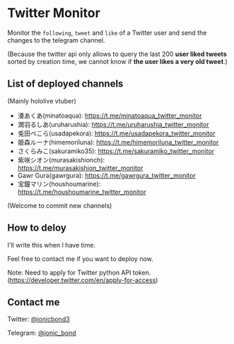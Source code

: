 # Twitter Monitor

Monitor the `following`, `tweet` and `like` of a Twitter user and send the changes to the telegram channel.

(Because the twitter api only allows to query the last 200 **user liked tweets** sorted by creation time, we cannot know if **the user likes a very old tweet**.)

## List of deployed channels

(Mainly hololive vtuber)

- 湊あくあ(minatoaqua): https://t.me/minatoaqua_twitter_monitor
- 潤羽るしあ(uruharushia): https://t.me/uruharushia_twitter_monitor
- 兎田ぺこら(usadapekora): https://t.me/usadapekora_twitter_monitor
- 姫森ルーナ(himemoriluna): https://t.me/himemoriluna_twitter_monitor
- さくらみこ(sakuramiko35): https://t.me/sakuramiko_twitter_monitor
- 紫咲シオン(murasakishionch): https://t.me/murasakishion_twitter_monitor
- Gawr Gura(gawrgura): https://t.me/gawrgura_twitter_monitor
- 宝鐘マリン(houshoumarine): https://t.me/houshoumarine_twitter_monitor

(Welcome to commit new channels)

## How to deloy

I'll write this when I have time.

Feel free to contact me if you want to deploy now.

Note: Need to apply for Twitter python API token. (https://developer.twitter.com/en/apply-for-access)

## Contact me

Twitter: [@ionicbond3](https://twitter.com/ionicbond3)

Telegram: [@ionic_bond](https://t.me/ionic_bond)
